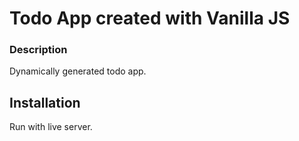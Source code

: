 # Todo App created with Vanilla JS

### Description

Dynamically generated todo app.

## Installation

Run with live server.
